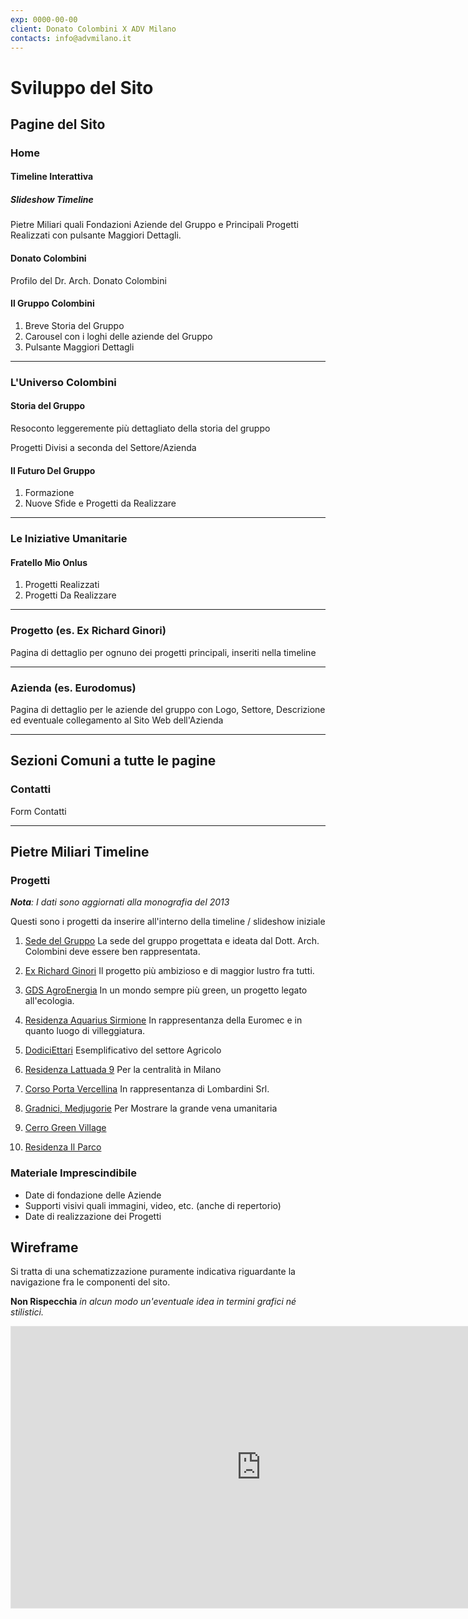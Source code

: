 ```yaml
---
exp: 0000-00-00
client: Donato Colombini X ADV Milano
contacts: info@advmilano.it
---
```


# Sviluppo del Sito

## Pagine del Sito

### Home

#### Timeline Interattiva

##### Slideshow Timeline

Pietre Miliari quali Fondazioni Aziende del Gruppo e Principali Progetti Realizzati con pulsante Maggiori Dettagli.

#### Donato Colombini

Profilo del Dr. Arch. Donato Colombini

#### Il Gruppo Colombini

1. Breve Storia del Gruppo
2. Carousel con i loghi delle aziende del Gruppo
3. Pulsante Maggiori Dettagli

---

### L'Universo Colombini

#### Storia del Gruppo

Resoconto leggeremente più dettagliato della storia del gruppo

Progetti Divisi a seconda del Settore/Azienda

#### Il Futuro Del Gruppo

1. Formazione
2. Nuove Sfide e Progetti da Realizzare

---

### Le Iniziative Umanitarie

#### Fratello Mio Onlus

1. Progetti Realizzati
2. Progetti Da Realizzare

---

### Progetto (es. Ex Richard Ginori)

Pagina di dettaglio per ognuno dei progetti principali, inseriti nella timeline

---

### Azienda (es. Eurodomus)

Pagina di dettaglio per le aziende del gruppo con Logo,
Settore, Descrizione ed eventuale collegamento al Sito Web dell'Azienda

---

## Sezioni Comuni a tutte le pagine

### Contatti

Form Contatti

---

## Pietre Miliari Timeline

### Progetti

_**Nota**: I dati sono aggiornati alla monografia del 2013_

Questi sono i progetti da inserire all'interno della timeline / slideshow iniziale

1. [Sede del Gruppo](./Monography.md#ospedaletto-lodigiano-lodi)
   La sede del gruppo progettata e ideata dal Dott. Arch. Colombini deve essere ben rappresentata.

2. [Ex Richard Ginori](./Monography.md#milano-alzaia-naviglio-grande-area-ex-richard-ginori)
   Il progetto più ambizioso e di maggior lustro fra tutti.

3. [GDS AgroEnergia](./Monography.md#livraga-lodi--gds-agroenergia-srl)
   In un mondo sempre più green, un progetto legato all'ecologia.

4. [Residenza Aquarius Sirmione](./Monography.md#punta-grò-sirmione-residenza-aquarius-sirmione)
   In rappresentanza della Euromec e in quanto luogo di villeggiatura.

5. [DodiciEttari](./Monography.md#santa-paolina-avellino--dodiciettari)
   Esemplificativo del settore Agricolo

6. [Residenza Lattuada 9](./Monography.md#milano-via-lattuada-9)
   Per la centralità in Milano

7. [Corso Porta Vercellina](./Monography.md#milano-corso-di-porta-vercellina-angolo-via-gb-vico)
   In rappresentanza di Lombardini Srl.

8. [Gradnici, Medjugorie](./Monography.md#fraz-gradnici-medjugorje-bosnia-herzegovina)
   Per Mostrare la grande vena umanitaria

9. [Cerro Green Village](./Monography.md#cerro-maggiore-via-di-vittorio-ang-via-iv-novembre)
10. [Residenza Il Parco](./Monography.md#lainate-via-a-manzoni)

### Materiale Imprescindibile

- Date di fondazione delle Aziende
- Supporti visivi quali immagini, video, etc. (anche di repertorio)
- Date di realizzazione dei Progetti

## Wireframe

Si tratta di una schematizzazione puramente indicativa riguardante la navigazione fra le componenti del sito.

**Non Rispecchia** _in alcun modo un'eventuale idea in termini grafici né stilistici._

<iframe style="border: 1px solid rgba(0, 0, 0, 0.1);" width="800" height="450" src="https://www.figma.com/embed?embed_host=share&url=https%3A%2F%2Fwww.figma.com%2Ffile%2FtYtKu0G0qUy7e2HRqUOrlH%2FColombini-Wireframe%3Ftype%3Ddesign%26node-id%3D0%253A1%26t%3DromIxsn5DFRFibuf-1" allowfullscreen></iframe>
